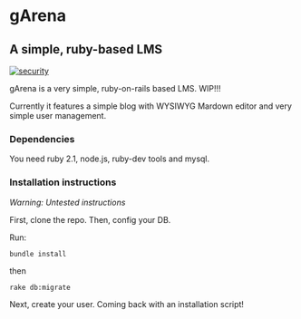 # gArena 
## A simple, ruby-based LMS
[![security](https://hakiri.io/github/tudurom/gArena/master.svg)](https://hakiri.io/github/tudurom/gArena/master)

gArena is a very simple, ruby-on-rails based LMS. WIP!!!

Currently it features a simple blog with WYSIWYG Mardown editor and very simple user management.

### Dependencies
You need ruby 2.1, node.js, ruby-dev tools and mysql.

### Installation instructions
*Warning: Untested instructions*

First, clone the repo. Then, config your DB.

Run:

    bundle install
then

    rake db:migrate

Next, create your user. Coming back with an installation script!
